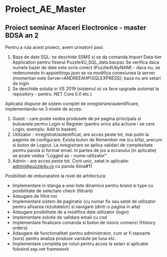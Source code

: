 # Proiect_AE_Master
## Proiect seminar Afaceri Electronice - master BDSA an 2

Pentru a rula acest proiect, avem urmatorii pasi:
1) Baza de date SQL: se deschide SSMS si se da comanda Import Data-tier Application pentru fisierul Puzzle4U_SQL_data.bacpac
Se verifica daca numele bazei de date este scris corect (Puzzle4UbyNAM) - daca nu, se redenumeste
In appsettings.json se va modifica conexiunea la server (momentan este Server=ANDREEAHP\\SQLEXPRESS); baza nu are setari de login
2) Se deschide solutia in VS 2019 (sistemul isi va face upgrade automat la repository - pentru .NET Core 5.0 etc.)

Aplicatia dispune de sistem complet de inregistrare/autentificare, implementandu-se 3 nivele de acces:
1) Guest - care poate vedea produsele de pe pagina principala si butoanele pentru Login si Register (pentru orice alta actiune i se cere Login; exemplu: Add to basket)
2) Utilizator - inregistrat/autentificat; are acces peste tot, mai putin la paginile de configurare. Exista buton de Remember me (cu bifa), precum si buton de Logout.
La inregistrare se aplica validari de complexitate pentru parola si format email.
In partea de jos a ecranului (in aplicatie) se poate vedea "Logged as - nume-utilizator"
3) Admin - are acces peste tot. Cont unic, setat in aplicatie: admin@puzzle4u.ro cu parola Alina#11


Posibilitati de imbunatatire la nivel de arhitectura:
- Implementare in stanga a unei liste dinamice pentru brand si type cu posibilitate de selectare check (filtrare)
- Adaugare de filtre noi
- Implementare sistem de paginatie (cu numar fix sau setat de utilizator pentru afisarea rezultatelor) si navigare (dintr-o pagina in alta)
- Adaugare posibilitate de a modifica date utilizator (login)
- Implementare solutie de validare email cu cod
- Implementare finalizare comanda si buton de istoric comenzi (History orders)
- Adaugare de functionalitati pentru administrator, cum ar fi rapoarte (ssrs) pentru analiza produse vandute pe luna etc.
- Implementare completa pe roluri pentru acces la setari si aplicatie folosind asp.net framework
